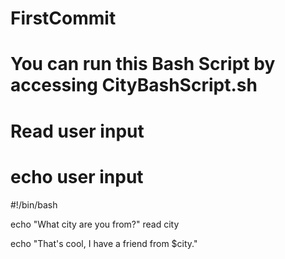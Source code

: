 # FirstCommit
# You can run this Bash Script by accessing CityBashScript.sh


# Read user input
# echo user input

#!/bin/bash


echo "What city are you from?"
read city

echo "That's cool, I have a friend from $city."



  
  
  
